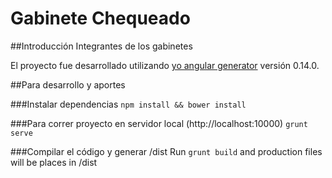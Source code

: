 # Gabinete Chequeado

##Introducción
Integrantes de los gabinetes

El proyecto fue desarrollado utilizando [yo angular generator](https://github.com/yeoman/generator-angular)
versión 0.14.0.

##Para desarrollo y aportes

###Instalar dependencias
`npm install && bower install`

###Para correr proyecto en servidor local (http://localhost:10000)
`grunt serve` 

###Compilar el código y generar /dist
Run `grunt build` and production files will be places in /dist

